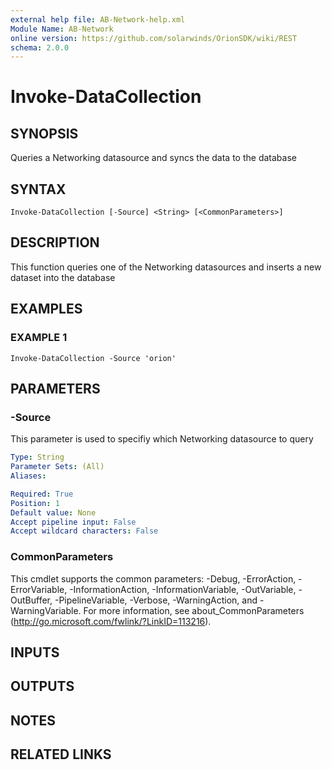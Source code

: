 ```yaml
---
external help file: AB-Network-help.xml
Module Name: AB-Network
online version: https://github.com/solarwinds/OrionSDK/wiki/REST
schema: 2.0.0
---
```


# Invoke-DataCollection

## SYNOPSIS
Queries a Networking datasource and syncs the data to the database

## SYNTAX

```
Invoke-DataCollection [-Source] <String> [<CommonParameters>]
```

## DESCRIPTION
This function queries one of the Networking datasources and inserts a new dataset into the database

## EXAMPLES

### EXAMPLE 1
```
Invoke-DataCollection -Source 'orion'
```

## PARAMETERS

### -Source
This parameter is used to specifiy which Networking datasource to query

```yaml
Type: String
Parameter Sets: (All)
Aliases:

Required: True
Position: 1
Default value: None
Accept pipeline input: False
Accept wildcard characters: False
```

### CommonParameters
This cmdlet supports the common parameters: -Debug, -ErrorAction, -ErrorVariable, -InformationAction, -InformationVariable, -OutVariable, -OutBuffer, -PipelineVariable, -Verbose, -WarningAction, and -WarningVariable.
For more information, see about_CommonParameters (http://go.microsoft.com/fwlink/?LinkID=113216).

## INPUTS

## OUTPUTS

## NOTES

## RELATED LINKS
